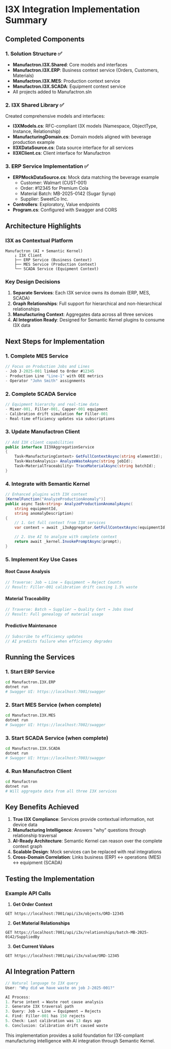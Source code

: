 # I3X Integration Implementation Summary

## Completed Components

### 1. Solution Structure ✅
- **Manufactron.I3X.Shared**: Core models and interfaces
- **Manufactron.I3X.ERP**: Business context service (Orders, Customers, Materials)
- **Manufactron.I3X.MES**: Production context service
- **Manufactron.I3X.SCADA**: Equipment context service
- All projects added to Manufactron.sln

### 2. I3X Shared Library ✅
Created comprehensive models and interfaces:
- **I3XModels.cs**: RFC-compliant I3X models (Namespace, ObjectType, Instance, Relationship)
- **ManufacturingDomain.cs**: Domain models aligned with beverage production example
- **II3XDataSource.cs**: Data source interface for all services
- **II3XClient.cs**: Client interface for Manufactron

### 3. ERP Service Implementation ✅
- **ERPMockDataSource.cs**: Mock data matching the beverage example
  - Customer: Walmart (CUST-001)
  - Order: #12345 for Premium Cola
  - Material Batch: MB-2025-0142 (Sugar Syrup)
  - Supplier: SweetCo Inc.
- **Controllers**: Exploratory, Value endpoints
- **Program.cs**: Configured with Swagger and CORS

## Architecture Highlights

### I3X as Contextual Platform
```
Manufactron (AI + Semantic Kernel)
    ↓ I3X Client
    ├── ERP Service (Business Context)
    ├── MES Service (Production Context)
    └── SCADA Service (Equipment Context)
```

### Key Design Decisions

1. **Separate Services**: Each I3X service owns its domain (ERP, MES, SCADA)
2. **Graph Relationships**: Full support for hierarchical and non-hierarchical relationships
3. **Manufacturing Context**: Aggregates data across all three services
4. **AI Integration Ready**: Designed for Semantic Kernel plugins to consume I3X data

## Next Steps for Implementation

### 1. Complete MES Service
```csharp
// Focus on Production Jobs and Lines
- Job J-2025-001 linked to Order #12345
- Production Line "Line-1" with OEE metrics
- Operator "John Smith" assignments
```

### 2. Complete SCADA Service
```csharp
// Equipment hierarchy and real-time data
- Mixer-001, Filler-001, Capper-001 equipment
- Calibration drift simulation for Filler-001
- Real-time efficiency updates via subscriptions
```

### 3. Update Manufactron Client
```csharp
// Add I3X client capabilities
public interface II3XAggregationService
{
    Task<ManufacturingContext> GetFullContextAsync(string elementId);
    Task<WasteAnalysis> AnalyzeWasteAsync(string jobId);
    Task<MaterialTraceability> TraceMaterialAsync(string batchId);
}
```

### 4. Integrate with Semantic Kernel
```csharp
// Enhanced plugins with I3X context
[KernelFunction("AnalyzeProductionAnomaly")]
public async Task<string> AnalyzeProductionAnomalyAsync(
    string equipmentId,
    string anomalyDescription)
{
    // 1. Get full context from I3X services
    var context = await _i3xAggregator.GetFullContextAsync(equipmentId);

    // 2. Use AI to analyze with complete context
    return await _kernel.InvokePromptAsync(prompt);
}
```

### 5. Implement Key Use Cases

#### Root Cause Analysis
```csharp
// Traverse: Job → Line → Equipment → Reject Counts
// Result: Filler-001 calibration drift causing 1.5% waste
```

#### Material Traceability
```csharp
// Traverse: Batch → Supplier → Quality Cert → Jobs Used
// Result: Full genealogy of material usage
```

#### Predictive Maintenance
```csharp
// Subscribe to efficiency updates
// AI predicts failure when efficiency degrades
```

## Running the Services

### 1. Start ERP Service
```bash
cd Manufactron.I3X.ERP
dotnet run
# Swagger UI: https://localhost:7001/swagger
```

### 2. Start MES Service (when complete)
```bash
cd Manufactron.I3X.MES
dotnet run
# Swagger UI: https://localhost:7002/swagger
```

### 3. Start SCADA Service (when complete)
```bash
cd Manufactron.I3X.SCADA
dotnet run
# Swagger UI: https://localhost:7003/swagger
```

### 4. Run Manufactron Client
```bash
cd Manufactron
dotnet run
# Will aggregate data from all three I3X services
```

## Key Benefits Achieved

1. **True I3X Compliance**: Services provide contextual information, not device data
2. **Manufacturing Intelligence**: Answers "why" questions through relationship traversal
3. **AI-Ready Architecture**: Semantic Kernel can reason over the complete context graph
4. **Scalable Design**: Mock services can be replaced with real integrations
5. **Cross-Domain Correlation**: Links business (ERP) ↔ operations (MES) ↔ equipment (SCADA)

## Testing the Implementation

### Example API Calls

1. **Get Order Context**
```http
GET https://localhost:7001/api/i3x/objects/ORD-12345
```

2. **Get Material Relationships**
```http
GET https://localhost:7001/api/i3x/relationships/batch-MB-2025-0142/SuppliedBy
```

3. **Get Current Values**
```http
GET https://localhost:7001/api/i3x/value/ORD-12345
```

## AI Integration Pattern

```csharp
// Natural language to I3X query
User: "Why did we have waste on job J-2025-001?"

AI Process:
1. Parse intent → Waste root cause analysis
2. Generate I3X traversal path
3. Query: Job → Line → Equipment → Rejects
4. Find: Filler-001 has 150 rejects
5. Check: Last calibration was 13 days ago
6. Conclusion: Calibration drift caused waste
```

This implementation provides a solid foundation for I3X-compliant manufacturing intelligence with AI integration through Semantic Kernel.